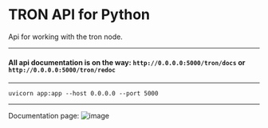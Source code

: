 TRON API for Python
===================

Api for working with the tron node.

--------

#### All api documentation is on the way: `http://0.0.0.0:5000/tron/docs` or `http://0.0.0.0:5000/tron/redoc`

--------
```shell
uvicorn app:app --host 0.0.0.0 --port 5000
```

--------
Documentation page:
![image](https://user-images.githubusercontent.com/84931791/169534220-14e119ce-af1b-4e6f-ae0a-09cdb547ed4f.png)
